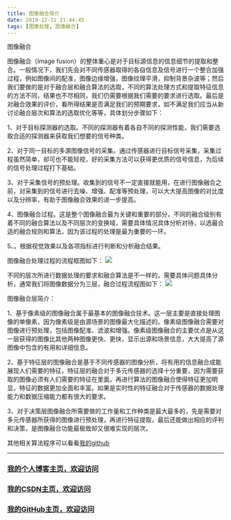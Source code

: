 ```yaml
---
title: 图像融合简介
date: 2019-12-31 21:44:45
tags: [图像处理, 图像融合]
---
```


图像融合
<!--more-->

图像融合（Image fusion）的整体重心是对于目标源信息的信息细节的提取和整合。一般情况下，我们先会对不同传感器取得的各自信息及信号进行一个整合加强过程，例如图像间的配准，图像边缘增强，图像纹理平滑，抑制背景杂波等；然后我们要做的是对于融合层和融合算法的选取，不同的算法处理方式和提取特征信息的方法不同，结果也不尽相同，我们仍需要根据我们需要的要求进行选取。最后是对融合效果的评价，看所得结果是否满足我们的预期要求，如不满足我们应当从新讨论融合层次和算法的选取优化等等，具体划分步骤如下：

1、对于目标探测器的选取。不同的探测器有着各自不同的探测性能，我们需要选取合适的探测器来获取我们想要的信号种类。

2、对于同一目标的多源图像信号的采集。通过传感器进行目标信号采集，采集过程虽然简单，却可也不能轻视，好的采集方法可以获得更优质的信号信息，为后续的信号处理过程打下基础。

3、对于采集信号的预处理。收集到的信号不一定直接就能用，在进行图像融合之前，对采集到的信号进行去噪、增强、配准等预处理，可以大大提高图像的对比度以及分辨率，有助于图像融合效果的进一步提高。

4、图像融合过程。这是整个图像融合最为关键和重要的部分，不同的融合级别有着不同的融合算法以及不同层次的变换域，需要具体情况具体分析对待，以选最合适的融合规则和算法，因为该过程的处理是最为重要的一环。

5、。根据视觉效果以及各项指标进行判断和分析融合结果。

图像融合处理过程的流程框图如下：
![](https://img-blog.nos-eastchina1.126.net/blog/blog_imageFusion1.png)

不同的层次所进行数据处理的要求和融合算法是不一样的，需要具体问题具体分析，通常我们将图像数据分为三层，融合过程流程图如下：
![](https://img-blog.nos-eastchina1.126.net/blog/blog_imageFusion2.png)

图像融合层简介：

1、基于像素级的图像融合属于最基本的图像融合技术。这一层主要是直接处理图像的单像素，因为像素级是由源场景的图像最大化描述的。像素级图像融合需要对图像进行预处理，包括图像配准、滤波和增强。像素级图像融合的主要优点是从这一层获得的图像比其他两种图像更快、更快，显示出源和场景信息，大大提高了源图像中包含的有用和详细信息。

2、基于特征层的图像融合是基于不同传感器的图像分析，将有用的信息融合成能展现人们需要的特征，特征层的融合对于多元传感器的选择十分重要，因为需要获取的图像必须有人们需要的特征在里面，再进行算法的图像融合使得特征更加明显，特征的数据更加全面和丰富。如果是实时性的特征融合对于传感器的数据处理能力和数据压缩能力都有很大的要求。

3、对于决策层图像融合所需要做的工作量和工作种类是最大最多的，先是需要对多元传感器所获得的图像进行预处理，再进行特征提取，最后还能做出相应的评判和决策，是图像融合功能最极致却又很难实现的层次。


其他相关算法程序可以看看[我的github](https://github.com/AomanHao/Matlab-Image-Dehazing-Enhazing)

---

### [我的个人博客主页，欢迎访问](http://www.aomanhao.top/)
### [我的CSDN主页，欢迎访问](https://blog.csdn.net/Aoman_Hao)
### [我的GitHub主页，欢迎访问](https://github.com/AomanHao)


